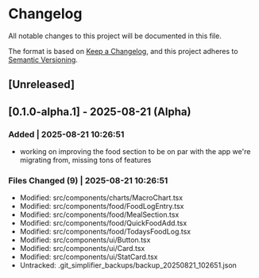 # Changelog

All notable changes to this project will be documented in this file.

The format is based on [Keep a Changelog](https://keepachangelog.com/en/1.0.0/),
and this project adheres to [Semantic Versioning](https://semver.org/spec/v2.0.0.html).

## [Unreleased]

## [0.1.0-alpha.1] - 2025-08-21 (Alpha)

### Added | 2025-08-21 10:26:51

- working on improving the food section to be on par with the app we're migrating from, missing tons of features

### Files Changed (9) | 2025-08-21 10:26:51

- Modified: src/components/charts/MacroChart.tsx
- Modified: src/components/food/FoodLogEntry.tsx
- Modified: src/components/food/MealSection.tsx
- Modified: src/components/food/QuickFoodAdd.tsx
- Modified: src/components/food/TodaysFoodLog.tsx
- Modified: src/components/ui/Button.tsx
- Modified: src/components/ui/Card.tsx
- Modified: src/components/ui/StatCard.tsx
- Untracked: .git_simplifier_backups/backup_20250821_102651.json
